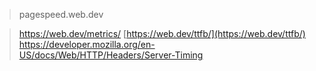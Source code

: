 


> pagespeed.web.dev

> https://web.dev/metrics/
> [https://web.dev/ttfb/](https://web.dev/ttfb/)
> https://developer.mozilla.org/en-US/docs/Web/HTTP/Headers/Server-Timing
<!--stackedit_data:
eyJoaXN0b3J5IjpbLTE2NzkzNTcxNDddfQ==
-->